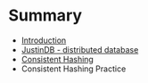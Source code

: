 # Summary

* [Introduction](README.md)
* [JustinDB - distributed database](justindb_-_distributed_database.md)
* [Consistent Hashing](consistent_hashing.md)
* Consistent Hashing Practice

